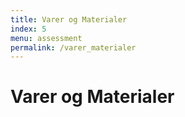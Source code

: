 ```yaml
---
title: Varer og Materialer
index: 5
menu: assessment
permalink: /varer_materialer
---
```


# Varer og Materialer
